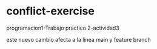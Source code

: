 # conflict-exercise

programacion1-Trabajo practico 2-actividad3

este nuevo cambio afecta a la linea main y feature branch

